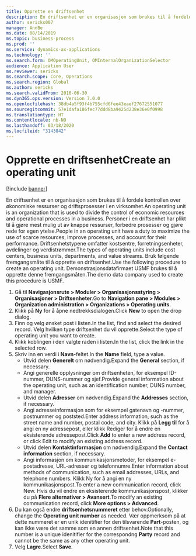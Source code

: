 ```yaml
---
title: Opprette en driftsenhet
description: En driftsenhet er en organisasjon som brukes til å fordele kontrollen over økonomiske ressurser og driftsprosesser i en virksomhet.
author: sericks007
manager: AnnBe
ms.date: 08/14/2019
ms.topic: business-process
ms.prod: ''
ms.service: dynamics-ax-applications
ms.technology: ''
ms.search.form: OMOperatingUnit, OMInternalOrganizationSelector
audience: Application User
ms.reviewer: sericks
ms.search.scope: Core, Operations
ms.search.region: Global
ms.author: sericks
ms.search.validFrom: 2016-06-30
ms.dyn365.ops.version: Version 7.0.0
ms.openlocfilehash: 38db4a5f93f4b755cfd6fee43eaef27672551077
ms.sourcegitcommit: 57e1dafa186fec77ddd8ba9425d238e36e0f0998
ms.translationtype: HT
ms.contentlocale: nb-NO
ms.lasthandoff: 03/18/2020
ms.locfileid: "3143842"
---
```

# <a name="create-an-operating-unit"></a><span data-ttu-id="9bda8-103">Opprette en driftsenhet</span><span class="sxs-lookup"><span data-stu-id="9bda8-103">Create an operating unit</span></span>

[!include [banner](../../includes/banner.md)]

<span data-ttu-id="9bda8-104">En driftsenhet er en organisasjon som brukes til å fordele kontrollen over økonomiske ressurser og driftsprosesser i en virksomhet.</span><span class="sxs-lookup"><span data-stu-id="9bda8-104">An operating unit is an organization that is used to divide the control of economic resources and operational processes in a business.</span></span> <span data-ttu-id="9bda8-105">Personer i en driftsenhet har plikt til å gjøre mest mulig ut av knappe ressurser, forbedre prosesser og gjøre rede for egen ytelse.</span><span class="sxs-lookup"><span data-stu-id="9bda8-105">People in an operating unit have a duty to maximize the use of scarce resources, improve processes, and account for their performance.</span></span> <span data-ttu-id="9bda8-106">Driftsenhetstypene omfatter kostsentre, forretningsenheter, avdelinger og verdistrømmer.</span><span class="sxs-lookup"><span data-stu-id="9bda8-106">The types of operating units include cost centers, business units, departments, and value streams.</span></span> <span data-ttu-id="9bda8-107">Bruk følgende fremgangsmåte til å opprette en driftsenhet.</span><span class="sxs-lookup"><span data-stu-id="9bda8-107">Use the following procedure to create an operating unit.</span></span> <span data-ttu-id="9bda8-108">Demonstrasjonsdatafirmaet USMF brukes til å opprette denne fremgangsmåten.</span><span class="sxs-lookup"><span data-stu-id="9bda8-108">The demo data company used to create this procedure is USMF.</span></span>

1. <span data-ttu-id="9bda8-109">Gå til **Navigasjonsrute > Moduler > Organisasjonsstyring > Organisasjoner > Driftsenheter**.</span><span class="sxs-lookup"><span data-stu-id="9bda8-109">Go to **Navigation pane > Modules > Organization administration > Organizations > Operating units.**</span></span>
2. <span data-ttu-id="9bda8-110">Klikk på **Ny** for å åpne nedtrekksdialogen.</span><span class="sxs-lookup"><span data-stu-id="9bda8-110">Click **New** to open the drop dialog.</span></span>
3. <span data-ttu-id="9bda8-111">Finn og velg ønsket post i listen.</span><span class="sxs-lookup"><span data-stu-id="9bda8-111">In the list, find and select the desired record.</span></span> <span data-ttu-id="9bda8-112">Velg hvilken type driftsenhet du vil opprette.</span><span class="sxs-lookup"><span data-stu-id="9bda8-112">Select the type of operating unit you want to create.</span></span>  
4. <span data-ttu-id="9bda8-113">Klikk koblingen i den valgte raden i listen.</span><span class="sxs-lookup"><span data-stu-id="9bda8-113">In the list, click the link in the selected row.</span></span>
5. <span data-ttu-id="9bda8-114">Skriv inn en verdi i **Navn**-feltet.</span><span class="sxs-lookup"><span data-stu-id="9bda8-114">In the **Name** field, type a value.</span></span>
    + <span data-ttu-id="9bda8-115">Utvid delen **Generelt** om nødvendig.</span><span class="sxs-lookup"><span data-stu-id="9bda8-115">Expand the **General** section, if necessary.</span></span>  
    + <span data-ttu-id="9bda8-116">Angi generelle opplysninger om driftsenheten, for eksempel ID-nummer, DUNS-nummer og sjef.</span><span class="sxs-lookup"><span data-stu-id="9bda8-116">Provide general information about the operating unit, such as an identification number, DUNS number, and manager.</span></span>    
    + <span data-ttu-id="9bda8-117">Utvid delen **Adresser** om nødvendig.</span><span class="sxs-lookup"><span data-stu-id="9bda8-117">Expand the **Addresses** section, if necessary.</span></span>  
    + <span data-ttu-id="9bda8-118">Angi adresseinformasjon som for eksempel gatenavn og -nummer, postnummer og poststed.</span><span class="sxs-lookup"><span data-stu-id="9bda8-118">Enter address information, such as the street name and number, postal code, and city.</span></span> <span data-ttu-id="9bda8-119">Klikk på **Legg til** for å angi en ny adressepost, eller klikk Rediger for å endre en eksisterende adressepost.</span><span class="sxs-lookup"><span data-stu-id="9bda8-119">Click **Add** to enter a new address record, or click Edit to modify an existing address record.</span></span>   
    + <span data-ttu-id="9bda8-120">Utvid delen **Kontaktinformasjon** om nødvendig.</span><span class="sxs-lookup"><span data-stu-id="9bda8-120">Expand the **Contact information** section, if necessary.</span></span>  
    + <span data-ttu-id="9bda8-121">Angi informasjon om kommunikasjonsmetoder, for eksempel e-postadresse, URL-adresser og telefonnumre.</span><span class="sxs-lookup"><span data-stu-id="9bda8-121">Enter information about methods of communication, such as email addresses, URLs, and telephone numbers.</span></span> <span data-ttu-id="9bda8-122">Klikk Ny for å angi en ny kommunikasjonspost.</span><span class="sxs-lookup"><span data-stu-id="9bda8-122">To enter a new communication record, click New.</span></span> <span data-ttu-id="9bda8-123">Hvis du vil endre en eksisterende kommunikasjonspost, klikker du på **Flere alternativer > Avansert**.</span><span class="sxs-lookup"><span data-stu-id="9bda8-123">To modify an existing communication record, click **More options > Advanced**.</span></span>   
6. <span data-ttu-id="9bda8-124">Du kan også endre **driftsenhetsnummeret** etter behov.</span><span class="sxs-lookup"><span data-stu-id="9bda8-124">Optionally, change the **Operating unit number** as needed.</span></span> <span data-ttu-id="9bda8-125">Vær oppmerksom på at dette nummeret er en unik idenitifier for den tilsvarende **Part**-posten, og kan ikke være det samme som en annen driftsenhet.</span><span class="sxs-lookup"><span data-stu-id="9bda8-125">Note that this number is a unique idenitifier for the correspondng **Party** record and cannot be the same as any other operating unit.</span></span>
7. <span data-ttu-id="9bda8-126">Velg **Lagre**.</span><span class="sxs-lookup"><span data-stu-id="9bda8-126">Select **Save**.</span></span>
